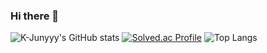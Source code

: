 ### Hi there 👋

![K-Junyyy's GitHub stats](https://github-readme-stats.vercel.app/api?username=Kimbumsoo99&show_icons=true&theme=highcontrast) [![Solved.ac Profile](http://mazassumnida.wtf/api/generate_badge?boj=show7441)](https://solved.ac/show7441)
![Top Langs](https://github-readme-stats.vercel.app/api/top-langs/?username=Kimbumsoo99&theme=highcontrast)
<!--
**Kimbumsoo99/Kimbumsoo99** is a ✨ _special_ ✨ repository because its `README.md` (this file) appears on your GitHub profile.

Here are some ideas to get you started:

- 🔭 I’m currently working on ...
- 🌱 I’m currently learning ...
- 👯 I’m looking to collaborate on ...
- 🤔 I’m looking for help with ...
- 💬 Ask me about ...
- 📫 How to reach me: ...
- 😄 Pronouns: ...
- ⚡ Fun fact: ...
-->
